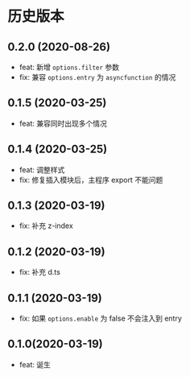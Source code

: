 # 历史版本
## 0.2.0 (2020-08-26)
* feat: 新增 `options.filter` 参数
* fix: 兼容 `options.entry` 为 `asyncfunction` 的情况

## 0.1.5 (2020-03-25)
* feat: 兼容同时出现多个情况

## 0.1.4 (2020-03-25)
* feat: 调整样式
* fix: 修复插入模块后，主程序 export 不能问题

## 0.1.3 (2020-03-19)
* fix: 补充 z-index
## 0.1.2 (2020-03-19)
* fix: 补充 d.ts
## 0.1.1 (2020-03-19)
* fix: 如果 `options.enable` 为 false 不会注入到 entry 

## 0.1.0(2020-03-19)
* feat: 诞生